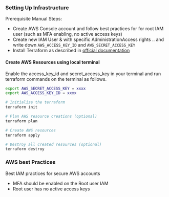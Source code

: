 ### Setting Up Infrastructure

Prerequisite Manual Steps:
- Create AWS Console account and follow best practices for for root IAM user (such as MFA enabling, no active access keys)
- Create new IAM User & with specific AdministrationAccess rights .. and write down `AWS_ACCESS_KEY_ID` and `AWS_SECRET_ACCESS_KEY`
- Install Terraform as described in [official documentation](https://www.terraform.io/downloads)


#### Create AWS Resources using local terminal
Enable the access_key_id and secret_access_key in your terminal and run terraform commands on the terminal as follows.

```bash
export AWS_SECRET_ACCESS_KEY = xxxx
export AWS_ACCESS_KEY_ID = xxxx
```

```bash 
# Initialize the terraform 
terraform init

# Plan AWS resource creations (optional)
terraform plan

# Create AWS resources 
terraform apply

# Destroy all created resources (optional)
terraform destroy
```

### AWS best Practices
Best IAM practices for secure AWS accounts
- MFA should be enabled on the Root user IAM
- Root user has no active access keys